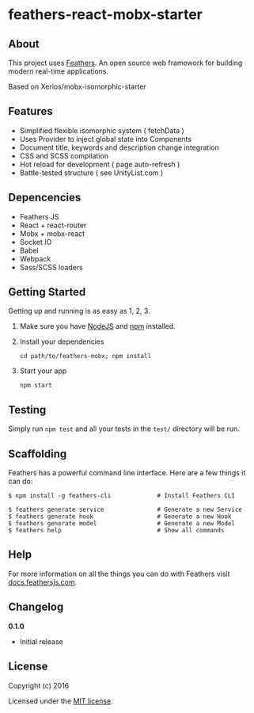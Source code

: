 # feathers-react-mobx-starter

> 

## About

This project uses [Feathers](http://feathersjs.com). An open source web framework for building modern real-time applications.

Based on Xerios/mobx-isomorphic-starter

## Features

- Simplified flexible isomorphic system ( fetchData )
- Uses Provider to inject global state into Components
- Document title, keywords and description change integration
- CSS and SCSS compilation
- Hot reload for development ( page auto-refresh )
- Battle-tested structure ( see UnityList.com )

## Depencencies

- Feathers JS
- React + react-router
- Mobx + mobx-react
- Socket IO
- Babel
- Webpack
- Sass/SCSS loaders

## Getting Started

Getting up and running is as easy as 1, 2, 3.

1. Make sure you have [NodeJS](https://nodejs.org/) and [npm](https://www.npmjs.com/) installed.
2. Install your dependencies
    
    ```
    cd path/to/feathers-mobx; npm install
    ```

3. Start your app
    
    ```
    npm start
    ```

## Testing

Simply run `npm test` and all your tests in the `test/` directory will be run.

## Scaffolding

Feathers has a powerful command line interface. Here are a few things it can do:

```
$ npm install -g feathers-cli             # Install Feathers CLI

$ feathers generate service               # Generate a new Service
$ feathers generate hook                  # Generate a new Hook
$ feathers generate model                 # Generate a new Model
$ feathers help                           # Show all commands
```

## Help

For more information on all the things you can do with Feathers visit [docs.feathersjs.com](http://docs.feathersjs.com).

## Changelog

__0.1.0__

- Initial release

## License

Copyright (c) 2016

Licensed under the [MIT license](LICENSE).
